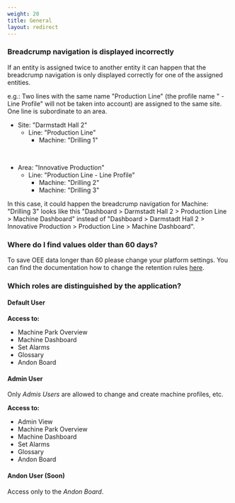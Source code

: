 ```yaml
---
weight: 20
title: General
layout: redirect
---
```


### Breadcrump navigation is displayed incorrectly

If an entity is assigned twice to another entity it can happen that the breadcrump navigation is only displayed correctly for one of the assigned entities.

e.g.: Two lines with the same name "Production Line" (the profile name " - Line Profile" will not be taken into account) are assigned to the same site. One line is subordinate to an area.

* Site: "Darmstadt Hall 2"
  * Line: "Production Line"
    * Machine: "Drilling 1"

<br>

* Area: "Innovative Production"
  * Line: "Production Line - Line Profile"
      * Machine: "Drilling 2"
      * Machine: "Drilling 3"

In this case, it could happen the breadcrump navigation for Machine: "Drilling 3" looks like this "Dashboard > Darmstadt Hall 2 > Production Line > Machine Dashboard" instead of "Dashboard > Darmstadt Hall 2 > Innovative Production > Production Line > Machine Dashboard".

### Where do I find values older than 60 days?

To save OEE data longer than 60 please change your platform settings. You can find the documentation how to change the retention rules [here](/users-guide/administration/#data-retention).

### Which roles are distinguished by the application?

#### Default User

**Access to:**

* Machine Park Overview
* Machine Dashboard
* Set Alarms
* Glossary
* Andon Board

#### Admin User

Only *Admis Users* are allowed to change and create machine profiles, etc.

**Access to:**

* Admin View
* Machine Park Overview
* Machine Dashboard
* Set Alarms
* Glossary
* Andon Board

#### Andon User (Soon)

Access only to the *Andon Board*.
